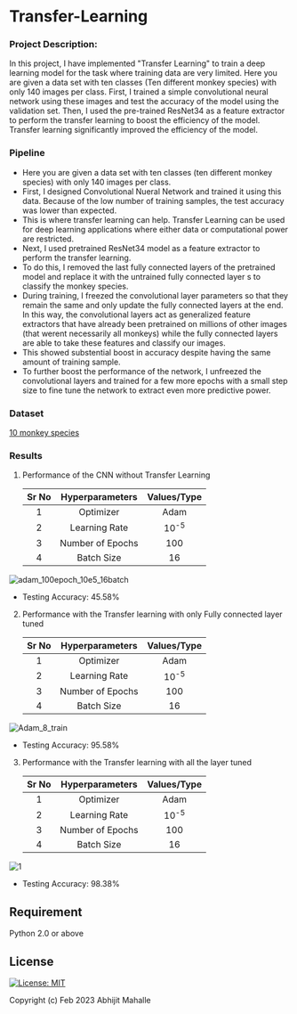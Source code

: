 # Transfer-Learning

### Project Description:

In this project, I have implemented "Transfer Learning" to train a deep learning model for the task where training data are very limited. Here you are given a data set with ten classes (Ten different monkey
species) with only 140 images per class. First, I trained a simple convolutional neural network using these images and test the accuracy of the model
using the validation set. Then, I used the pre-trained ResNet34 as a feature extractor to perform the transfer learning to boost the efficiency of the model.
Transfer learning significantly improved the efficiency of the model.

### Pipeline

- Here you are given a data set with ten classes (ten different monkey species) with only 140 images per class.
- First, I designed Convolutional Nueral Network and trained it using this data. Because of the low number of training samples, the test accuracy
was lower than expected.
- This is where transfer learning can help. Transfer Learning can be used for deep learning applications where either data or computational power are restricted.
- Next, I used pretrained ResNet34 model as a feature extractor to perform the transfer learning.
- To do this, I removed the last fully connected layers of the pretrained model and replace it with the untrained fully connected layer s to classify the
monkey species. 
- During training, I freezed the convolutional layer parameters so that they remain the same and only update the fully connected layers at the end. 
In this way, the convolutional layers act as generalized feature extractors that have already been pretrained on millions of other images (that werent 
necessarily all monkeys) while the fully connected layers are able to take these features and classify our images. 
- This showed substential boost in accuracy despite having the same amount of training sample. 
- To further boost the performance of the network, I unfreezed the convolutional layers and trained for a few more epochs with a small step size to 
fine tune the network to extract even more predictive power.

### Dataset

[10 monkey species](https://www.kaggle.com/slothkong/10-monkey-species/home)

### Results

1. Performance of the CNN without Transfer Learning

      | Sr No |  Hyperparameters | Values/Type |
      |:-----:|:----------------:|:-----------:|
      |   1   |     Optimizer    |     Adam    |
      |   2   |   Learning Rate  |    10<sup>-5</sup>    |
      |   3   | Number of Epochs |     100     |
      |   4   |    Batch Size    |      16     |

![adam_100epoch_10e5_16batch](https://user-images.githubusercontent.com/90370308/216736119-41ea2444-8a91-4406-97ab-63aef84122f4.png)
 - Testing Accuracy: 45.58%
 
 2. Performance with the Transfer learning with only Fully connected layer tuned
 
      | Sr No |  Hyperparameters | Values/Type |
      |:-----:|:----------------:|:-----------:|
      |   1   |     Optimizer    |     Adam    |
      |   2   |   Learning Rate  |    10<sup>-5</sup>    |
      |   3   | Number of Epochs |     100     |
      |   4   |    Batch Size    |      16     |
      
![Adam_8_train](https://user-images.githubusercontent.com/90370308/216736325-226f3dff-5361-4f9e-92c0-23cb65d7ee20.png)
 - Testing Accuracy: 95.58%
 
 3. Performance with the Transfer learning with all the layer tuned
 
      | Sr No |  Hyperparameters | Values/Type |
      |:-----:|:----------------:|:-----------:|
      |   1   |     Optimizer    |     Adam    |
      |   2   |   Learning Rate  |    10<sup>-5</sup>    |
      |   3   | Number of Epochs |     100     |
      |   4   |    Batch Size    |      16     |
 
![1](https://user-images.githubusercontent.com/90370308/216736555-d27fe0e6-7ebb-4c71-9f46-5a15eef78628.png)
- Testing Accuracy: 98.38%

## Requirement
Python 2.0 or above

## License

 [![License: MIT](https://img.shields.io/badge/License-MIT-yellow.svg)](https://opensource.org/licenses/MIT)

Copyright (c) Feb 2023 Abhijit Mahalle
